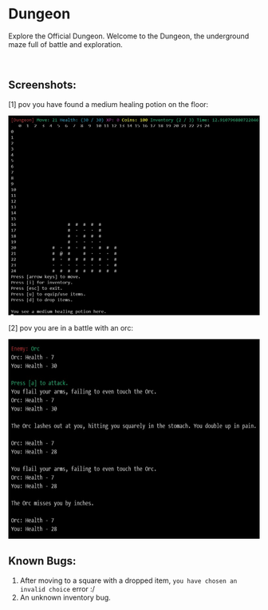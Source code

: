 # Dungeon
Explore the Official Dungeon.
Welcome to the Dungeon, the underground maze full of battle and exploration.

<br />

## Screenshots:

[1] pov you have found a medium healing potion on the floor:

<img src="/resources/dungeon-1.jpg" width="520" height="400"/>

[2] pov you are in a battle with an orc:

<img src="resources/dungeon-battle.jpg" width="520" height="400"/>

<br />

## Known Bugs:

1. After moving to a square with a dropped item, `you have chosen an invalid choice` error :/
2. An unknown inventory bug.
